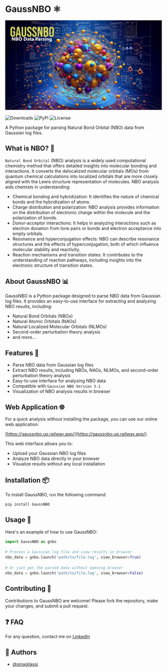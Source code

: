 # GaussNBO ⚛️

![GaussNBO](./statics/header.png)

![Downloads](https://img.shields.io/pypi/dm/GaussNBO) ![PyPI](https://img.shields.io/pypi/v/GaussNBO) ![License](https://img.shields.io/pypi/l/GaussNBO)

A Python package for parsing Natural Bond Orbital (NBO) data from Gaussian log files.

## What is NBO? 🤔

`Natural Bond Orbital` (NBO) analysis is a widely used computational chemistry method that offers detailed insights into molecular bonding and interactions. It converts the delocalized molecular orbitals (MOs) from quantum chemical calculations into localized orbitals that are more closely aligned with the Lewis structure representation of molecules. NBO analysis aids chemists in understanding:

- Chemical bonding and hybridization: It identifies the nature of chemical bonds and the hybridization of atoms.
- Charge distribution and polarization: NBO analysis provides information on the distribution of electronic charge within the molecule and the polarization of bonds.
- Donor-acceptor interactions: It helps in analyzing interactions such as electron donation from lone pairs or bonds and electron acceptance into empty orbitals.
- Resonance and hyperconjugation effects: NBO can describe resonance structures and the effects of hyperconjugation, both of which influence molecular stability and reactivity.
- Reaction mechanisms and transition states: It contributes to the understanding of reaction pathways, including insights into the electronic structure of transition states.

## About GaussNBO 📊

GaussNBO is a Python package designed to parse NBO data from Gaussian log files. It provides an easy-to-use interface for extracting and analyzing NBO results, including:

- Natural Bond Orbitals (NBOs)
- Natural Atomic Orbitals (NAOs)
- Natural Localized Molecular Orbitals (NLMOs)
- Second-order perturbation theory analysis
- and more...

## Features 🎉

- Parse NBO data from Gaussian log files
- Extract NBO results, including NBOs, NAOs, NLMOs, and second-order perturbation theory analysis
- Easy-to-use interface for analyzing NBO data
- Compatible with `Gaussian NBO Version 3.1`
- Visualization of NBO analysis results in browser

## Web Application 🌐

For a quick analysis without installing the package, you can use our online web application:

[https://gaussnbo.up.railway.app/](https://gaussnbo.up.railway.app/)

This web interface allows you to:

- Upload your Gaussian NBO log files
- Analyze NBO data directly in your browser
- Visualize results without any local installation

## Installation 📦

To install GaussNBO, run the following command:

```bash
pip install GaussNBO
```

## Usage 📝

Here's an example of how to use GaussNBO:

```python
import GaussNBO as gnbo

# Process a Gaussian log file and view results in browser
nbo_data = gnbo.launch('path/to/file.log', view_browser=True)

# Or just get the parsed data without opening browser
nbo_data = gnbo.launch('path/to/file.log', view_browser=False)
```

## Contributing 🤝

Contributions to GaussNBO are welcome! Please fork the repository, make your changes, and submit a pull request.


## ❓ FAQ

For any question, contact me on [LinkedIn](https://www.linkedin.com/in/sina-gilassi/)

## 👥 Authors

- [@sinagilassi](https://www.github.com/sinagilassi)